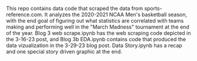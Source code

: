 This repo contains data code that scraped the data from sports-reference.com. It analyzes the 2020-2021 NCAA Men's basketball season, with the end goal of figuring out what statistics are correlated with teams making and performing well in the "March Madness" tournament at the end of the year. Blog 3 web scrape.ipynb has the web scraping code depicted in the 3-16-23 post, and Blog 3b EDA.ipynb contains code that produced the data vizualization in the 3-29-23 blog post. Data Story.ipynb has a recap and one special story driven graphic at the end.
